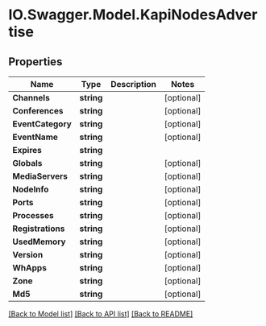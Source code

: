 # IO.Swagger.Model.KapiNodesAdvertise
## Properties

Name | Type | Description | Notes
------------ | ------------- | ------------- | -------------
**Channels** | **string** |  | [optional] 
**Conferences** | **string** |  | [optional] 
**EventCategory** | **string** |  | [optional] 
**EventName** | **string** |  | [optional] 
**Expires** | **string** |  | 
**Globals** | **string** |  | [optional] 
**MediaServers** | **string** |  | [optional] 
**NodeInfo** | **string** |  | [optional] 
**Ports** | **string** |  | [optional] 
**Processes** | **string** |  | [optional] 
**Registrations** | **string** |  | [optional] 
**UsedMemory** | **string** |  | [optional] 
**Version** | **string** |  | [optional] 
**WhApps** | **string** |  | [optional] 
**Zone** | **string** |  | [optional] 
**Md5** | **string** |  | [optional] 

[[Back to Model list]](../README.md#documentation-for-models) [[Back to API list]](../README.md#documentation-for-api-endpoints) [[Back to README]](../README.md)


